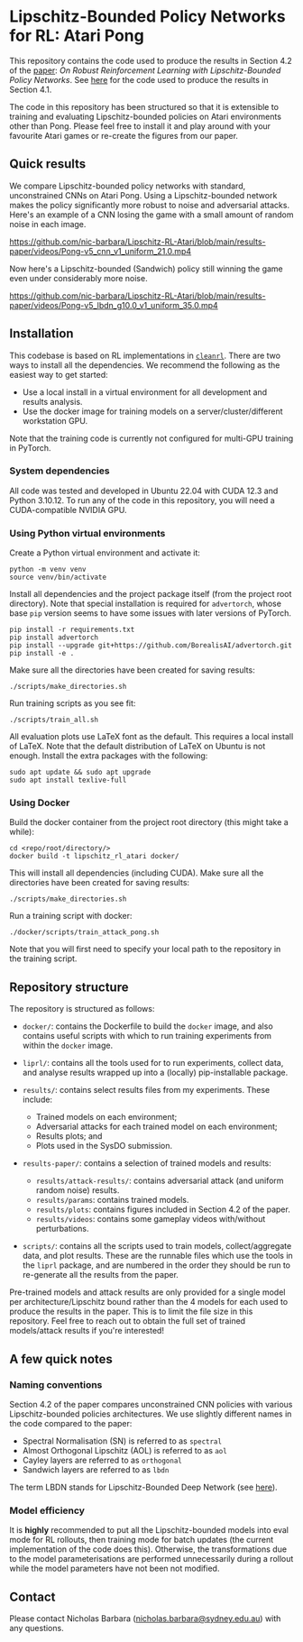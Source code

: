 # Lipschitz-Bounded Policy Networks for RL: Atari Pong

This repository contains the code used to produce the results in Section 4.2 of the [paper](https://arxiv.org/abs/2405.11432): *On Robust Reinforcement Learning with Lipschitz-Bounded Policy Networks*. See [here](https://github.com/nic-barbara/Lipschitz-RL-MJX) for the code used to produce the results in Section 4.1.

The code in this repository has been structured so that it is extensible to training and evaluating Lipschitz-bounded policies on Atari environments other than Pong. Please feel free to install it and play around with your favourite Atari games or re-create the figures from our paper.

## Quick results

We compare Lipschitz-bounded policy networks with standard, unconstrained CNNs on Atari Pong. Using a Lipschitz-bounded network makes the policy significantly more robust to noise and adversarial attacks. Here's an example of a CNN losing the game with a small amount of random noise in each image.

https://github.com/nic-barbara/Lipschitz-RL-Atari/blob/main/results-paper/videos/Pong-v5_cnn_v1_uniform_21.0.mp4

Now here's a Lipschitz-bounded (Sandwich) policy still winning the game even under considerably more noise.

https://github.com/nic-barbara/Lipschitz-RL-Atari/blob/main/results-paper/videos/Pong-v5_lbdn_g10.0_v1_uniform_35.0.mp4


## Installation

This codebase is based on RL implementations in [`cleanrl`](https://github.com/vwxyzjn/cleanrl). There are two ways to install all the dependencies. We recommend the following as the easiest way to get started:
- Use a local install in a virtual environment for all development and results analysis.
- Use the docker image for training models on a server/cluster/different workstation GPU.

Note that the training code is currently not configured for multi-GPU training in PyTorch.

### System dependencies

All code was tested and developed in Ubuntu 22.04 with CUDA 12.3 and Python 3.10.12. To run any of the code in this repository, you will need a CUDA-compatible NVIDIA GPU.


### Using Python virtual environments

Create a Python virtual environment and activate it:

    python -m venv venv
    source venv/bin/activate

Install all dependencies and the project package itself (from the project root directory). Note that special installation is required for `advertorch`, whose base `pip` version seems to have some issues with later versions of PyTorch.

    pip install -r requirements.txt
    pip install advertorch
    pip install --upgrade git+https://github.com/BorealisAI/advertorch.git
    pip install -e .

Make sure all the directories have been created for saving results:

    ./scripts/make_directories.sh

Run training scripts as you see fit:

    ./scripts/train_all.sh

All evaluation plots use LaTeX font as the default. This requires a local install of LaTeX. Note that the default distribution of LaTeX on Ubuntu is not enough. Install the extra packages with the following:

    sudo apt update && sudo apt upgrade
    sudo apt install texlive-full

### Using Docker

Build the docker container from the project root directory (this might take a while):

    cd <repo/root/directory/>
    docker build -t lipschitz_rl_atari docker/

This will install all dependencies (including CUDA). Make sure all the directories have been created for saving results:

    ./scripts/make_directories.sh

Run a training script with docker:

    ./docker/scripts/train_attack_pong.sh

Note that you will first need to specify your local path to the repository in the training script.


## Repository structure

The repository is structured as follows:

- `docker/`: contains the Dockerfile to build the `docker` image, and also contains useful scripts with which to run training experiments from within the `docker` image.

- `liprl/`: contains all the tools used for to run experiments, collect data, and analyse results wrapped up into a (locally) pip-installable package.

- `results/`: contains select results files from my experiments. These include:
    - Trained models on each environment;
    - Adversarial attacks for each trained model on each environment;
    - Results plots; and
    - Plots used in the SysDO submission.

- `results-paper/`: contains a selection of trained models and results:
    - `results/attack-results/`: contains adversarial attack (and uniform random noise) results.
    - `results/params`: contains trained models.
    - `results/plots`: contains figures included in Section 4.2 of the paper.
    - `results/videos`: contains some gameplay videos with/without perturbations.

- `scripts/`: contains all the scripts used to train models, collect/aggregate data, and plot results. These are the runnable files which use the tools in the `liprl` package, and are numbered in the order they should be run to re-generate all the results from the paper.

Pre-trained models and attack results are only provided for a single model per architecture/Lipschitz bound rather than the 4 models for each used to produce the results in the paper. This is to limit the file size in this repository. Feel free to reach out to obtain the full set of trained models/attack results if you're interested!


## A few quick notes

### Naming conventions

Section 4.2 of the paper compares unconstrained CNN policies with various Lipschitz-bounded policies architectures. We use slightly different names in the code compared to the paper:
- Spectral Normalisation (SN) is referred to as `spectral`
- Almost Orthogonal Lipschitz (AOL) is referred to as `aol`
- Cayley layers are referred to as `orthogonal`
- Sandwich layers are referred to as `lbdn`

The term LBDN stands for Lipschitz-Bounded Deep Network (see [here](https://github.com/acfr/LBDN)).

### Model efficiency

It is **highly** recommended to put all the Lipschitz-bounded models into eval mode for RL rollouts, then training mode for batch updates (the current implementation of the code does this). Otherwise, the transformations due to the model parameterisations are performed unnecessarily during a rollout while the model parameters have not been not modified.


## Contact

Please contact Nicholas Barbara (nicholas.barbara@sydney.edu.au) with any questions.
